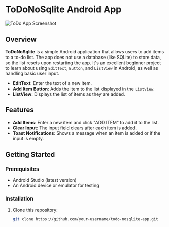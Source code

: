 # ToDoNoSqlite Android App

![ToDo App Screenshot](https://i.ibb.co.com/vZ7HGFb/App2.png)

## Overview
**ToDoNoSqlite** is a simple Android application that allows users to add items to a to-do list. The app does not use a database (like SQLite) to store data, so the list resets upon restarting the app. It's an excellent beginner project to learn about using `EditText`, `Button`, and `ListView` in Android, as well as handling basic user input.

- **EditText**: Enter the text of a new item.
- **Add Item Button**: Adds the item to the list displayed in the `ListView`.
- **ListView**: Displays the list of items as they are added.

## Features
- **Add Items**: Enter a new item and click "ADD ITEM" to add it to the list.
- **Clear Input**: The input field clears after each item is added.
- **Toast Notifications**: Shows a message when an item is added or if the input is empty.

## Getting Started

### Prerequisites
- Android Studio (latest version)
- An Android device or emulator for testing

### Installation
1. Clone this repository:
   ```bash
   git clone https://github.com/your-username/todo-nosqlite-app.git
